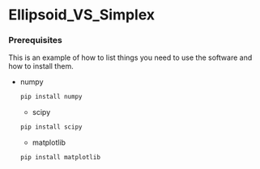 ﻿# Ellipsoid_VS_Simplex
### Prerequisites

This is an example of how to list things you need to use the software and how to install them.
* numpy
  ```sh
  pip install numpy
  ```
  * scipy
  ```sh
  pip install scipy
  ```
    * matplotlib
  ```sh
  pip install matplotlib
  ```
